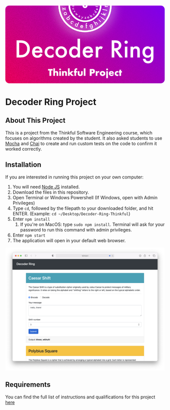 ![Image](images/Card.png)

# Decoder Ring Project

## About This Project
This is a project from the Thinkful Software Engineering course, which focuses on algorithms created by the student. It also asked students to use [Mocha](https://mochajs.org) and [Chai](https://www.chaijs.com) to create and run custom tests on the code to confirm it worked correctly. 

## Installation
If you are interested in running this project on your own computer:  
1. You will need [Node JS](https://nodejs.org/en/) installed. 
2. Download the files in this repository.
3. Open Terminal or Windows Powershell (If Windows, open with Admin Privileges)
4. Type `cd`, followed by the filepath to your downloaded folder, and hit ENTER. (Example: `cd ~/Desktop/Decoder-Ring-Thinkful`)
5. Enter `npm install` 
    1. If you're on MacOS: type `sudo npm install`. Terminal will ask for your password to run this command with admin privileges.
6. Enter `npm start`
7. The application will open in your default web browser. 

![Image](images/WebApp.png)

## Requirements
You can find the full list of instructions and qualifications for this project [here](https://docs.google.com/document/d/1Kp5WkfRD2n9Eej8GMjyRgacJB1NQTraIvxRP8Uzq0wg/edit?usp=sharing)